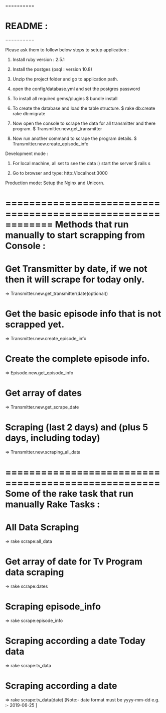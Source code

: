 ==========
# README :
==========

Please ask them to follow below steps to setup application :
1) Install ruby version : 2.5.1

2) Install the postges (psql : version 10.8)

3) Unzip the project folder and go to application path.

4) open the config/database.yml and set the postgres password

5) To install all required gems/plugins
  $ bundle install

6) To create the database and load the table structure.
  $ rake db:create rake db:migrate

7) Now open the console to scrape the data for all transmitter and there program.
  $ Transmitter.new.get_transmitter 

8) Now run another command to scrape the program details.
  $ Transmitter.new.create_episode_info

Development mode :
1) For local machine, all set to see the data :) start the server
  $ rails s

2) Go to browser and type:
  http://localhost:3000

Production mode:
Setup the Nginx and Unicorn.


============================================================
Methods that run manually to start scrapping from Console :
============================================================

# Get Transmitter by date, if we not then it will scrape for today only.
  => Transmitter.new.get_transmitter(date(optional))

# Get the basic episode info that is not scrapped yet.
  => Transmitter.new.create_episode_info

# Create the complete episode info.
  => Episode.new.get_episode_info

# Get array of dates 
  => Transmitter.new.get_scrape_date

# Scraping (last 2 days) and (plus 5 days, including today)
  => Transmitter.new.scraping_all_data

====================================================
Some of the rake task that run manually Rake Tasks :
====================================================

# All Data Scraping
  => rake scrape:all_data                    

# Get array of date for Tv Program data scraping
  => rake scrape:dates

# Scraping episode_info
  => rake scrape:episode_info

# Scraping according a date Today data
  => rake scrape:tv_data

# Scraping according a date
  => rake scrape:tv_data(date)
  [Note:- date format must be   yyyy-mm-dd  e.g. :-  2019-06-25 ] 